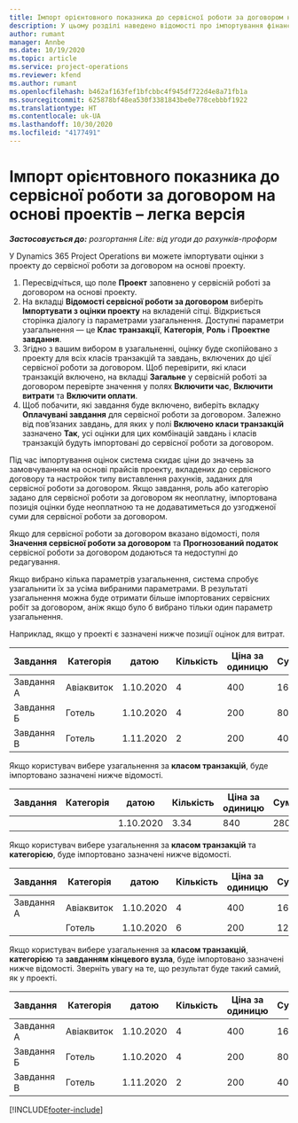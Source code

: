 ```yaml
---
title: Імпорт орієнтовного показника до сервісної роботи за договором на основі проектів – легка версія
description: У цьому розділі наведено відомості про імпортування фінансових оцінок з проекту до сервісної роботи за договором.
author: rumant
manager: Annbe
ms.date: 10/19/2020
ms.topic: article
ms.service: project-operations
ms.reviewer: kfend
ms.author: rumant
ms.openlocfilehash: b462af163fef1bfcbbc4f945df722d4e8a71fb1a
ms.sourcegitcommit: 625878bf48ea530f3381843be0e778cebbbf1922
ms.translationtype: HT
ms.contentlocale: uk-UA
ms.lasthandoff: 10/30/2020
ms.locfileid: "4177491"
---
```

# <a name="import-an-estimate-to-a-project-based-contract-line---lite"></a>Імпорт орієнтовного показника до сервісної роботи за договором на основі проектів – легка версія

_**Застосовується до:** розгортання Lite: від угоди до рахунків-проформ_

У Dynamics 365 Project Operations ви можете імпортувати оцінки з проекту до сервісної роботи за договором на основі проекту.

1. Пересвідчіться, що поле **Проект** заповнено у сервісній роботі за договором на основі проекту.
2. На вкладці **Відомості сервісної роботи за договором** виберіть **Імпортувати з оцінки проекту** на вкладеній сітці. Відкриється сторінка діалогу із параметрами узагальнення. Доступні параметри узагальнення — це **Клас транзакції**, **Категорія**, **Роль** і **Проектне завдання**.
3. Згідно з вашим вибором в узагальненні, оцінку буде скопійовано з проекту для всіх класів транзакцій та завдань, включених до цієї сервісної роботи за договором. Щоб перевірити, які класи транзакцій включено, на вкладці **Загальне** у сервісній роботі за договором перевірте значення у полях **Включити час**, **Включити витрати** та **Включити оплати**. 
4. Щоб побачити, які завдання буде включено, виберіть вкладку **Оплачувані завдання** для сервісної роботи за договором. Залежно від пов’язаних завдань, для яких у полі **Включено класи транзакцій** зазначено **Так**, усі оцінки для цих комбінацій завдань і класів транзакцій будуть імпортовані до сервісної роботи за договором.

Під час імпортування оцінок система скидає ціни до значень за замовчуванням на основі прайсів проекту, вкладених до сервісного договору та настройок типу виставлення рахунків, заданих для сервісної роботи за договором. Якщо завдання, роль або категорію задано для сервісної роботи за договором як неоплатну, імпортована позиція оцінки буде неоплатною та не додаватиметься до узгодженої суми для сервісної роботи за договором.

Якщо для сервісної роботи за договором вказано відомості, поля **Значення сервісної роботи за договором** та **Прогнозований податок** сервісної роботи за договором додаються та недоступні до редагування.

Якщо вибрано кілька параметрів узагальнення, система спробує узагальнити їх за усіма вибраними параметрами. В результаті узагальнення можна буде отримати більше імпортованих сервісних робіт за договором, аніж якщо було б вибрано тільки один параметр узагальнення.

Наприклад, якщо у проекті є зазначені нижче позиції оцінок для витрат.

| Завдання | Категорія | датою | Кількість | Ціна за одиницю | Сума |
| --- | --- | --- | --- | --- | --- |
| Завдання А | Авіаквиток | 1.10.2020 | 4 | 400 | 1600 |
| Завдання Б | Готель | 1.10.2020 | 4 | 200 | 800 |
| Завдання В | Готель | 1.11.2020 | 2 | 200 | 400 |

Якщо користувач вибере узагальнення за **класом транзакцій**, буде імпортовано зазначені нижче відомості.

| Завдання | Категорія | датою | Кількість | Ціна за одиницю | Сума |
| --- | --- | --- | --- | --- | --- |
| &nbsp; | &nbsp; | 1.10.2020 | 3.34 | 840 | 2800 |

Якщо користувач вибере узагальнення за **класом транзакцій** та **категорією**, буде імпортовано зазначені нижче відомості.

| Завдання | Категорія | датою | Кількість | Ціна за одиницю | Сума |
| --- | --- | --- | --- | --- | --- |
| Завдання А | Авіаквиток | 1.10.2020 | 4 | 400 | 1600 |
| &nbsp;| Готель | 1.10.2020 | 6 | 200 | 1200 |

Якщо користувач вибере узагальнення за **класом транзакцій**, **категорією** та **завданням кінцевого вузла**, буде імпортовано зазначені нижче відомості. Зверніть увагу на те, що результат буде такий самий, як у проекті.

| Завдання | Категорія | датою | Кількість | Ціна за одиницю | Сума |
| --- | --- | --- | --- | --- | --- |
| Завдання А | Авіаквиток | 1.10.2020 | 4 | 400 | 1600 |
| Завдання Б | Готель | 1.10.2020 | 4 | 200 | 800 |
| Завдання В | Готель | 1.11.2020 | 2 | 200 | 400 |


[!INCLUDE[footer-include](../../includes/footer-banner.md)]